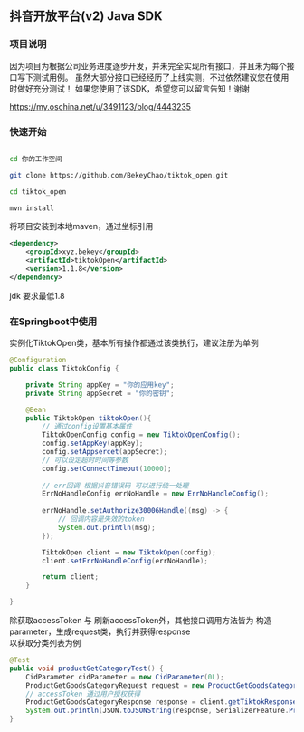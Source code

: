 ## 抖音开放平台(v2) Java SDK

### 项目说明
因为项目为根据公司业务进度逐步开发，并未完全实现所有接口，并且未为每个接口写下测试用例。
虽然大部分接口已经经历了上线实测，不过依然建议您在使用时做好充分测试！
如果您使用了该SDK，希望您可以留言告知！谢谢  

https://my.oschina.net/u/3491123/blog/4443235
### 快速开始
```bash

cd 你的工作空间

git clone https://github.com/BekeyChao/tiktok_open.git

cd tiktok_open

mvn install

```

将项目安装到本地maven，通过坐标引用
```xml
<dependency>
    <groupId>xyz.bekey</groupId>
    <artifactId>tiktokOpen</artifactId>
    <version>1.1.8</version>
</dependency>
```

jdk 要求最低1.8 

### 在Springboot中使用
实例化TiktokOpen类，基本所有操作都通过该类执行，建议注册为单例
```java
@Configuration
public class TiktokConfig {

    private String appKey = "你的应用key";
    private String appSecret = "你的密钥";

    @Bean
    public TiktokOpen tiktokOpen(){
        // 通过config设置基本属性
        TiktokOpenConfig config = new TiktokOpenConfig();
        config.setAppKey(appKey);
        config.setAppsercet(appSecret);
        // 可以设定超时时间等参数
        config.setConnectTimeout(10000);
        
        // err回调 根据抖音错误码 可以进行统一处理
        ErrNoHandleConfig errNoHandle = new ErrNoHandleConfig();
        
        errNoHandle.setAuthorize30006Handle((msg) -> {
            // 回调内容是失效的token
            System.out.println(msg);
        });

        TiktokOpen client = new TiktokOpen(config);
        client.setErrNoHandleConfig(errNoHandle);

        return client;
    }

}
```
除获取accessToken 与 刷新accessToken外，其他接口调用方法皆为 构造parameter，生成request类，执行并获得response  
以获取分类列表为例
```java
@Test
public void productGetCategoryTest() {
    CidParameter cidParameter = new CidParameter(0L);
    ProductGetGoodsCategoryRequest request = new ProductGetGoodsCategoryRequest(cidParameter);
    // accessToken 通过用户授权获得
    ProductGetGoodsCategoryResponse response = client.getTiktokResponse(request, accessToken);
    System.out.println(JSON.toJSONString(response, SerializerFeature.PrettyFormat));
}
```